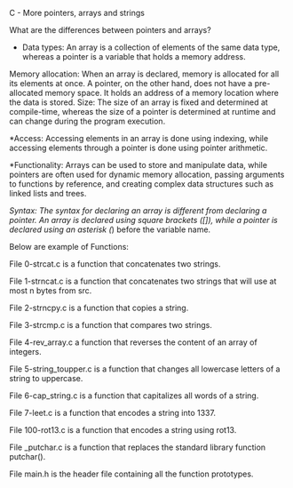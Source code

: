 C - More pointers, arrays and strings

What are the differences between pointers and arrays?

* Data types: An array is a collection of elements of the same data type, whereas a pointer is a variable that holds a memory address.

Memory allocation: When an array is declared, memory is allocated for all its elements at once.
 A pointer, on the other hand, does not have a pre-allocated memory space.
 It holds an address of a memory location where the data is stored.
Size: The size of an array is fixed and determined at compile-time,
 whereas the size of a pointer is determined at runtime and can change during the program execution.

*Access: Accessing elements in an array is done using indexing, while accessing elements through a pointer is done using pointer arithmetic.

*Functionality: Arrays can be used to store and manipulate data, while pointers are often used for dynamic memory allocation,
 passing arguments to functions by reference, and creating complex data structures such as linked lists and trees.

*Syntax: The syntax for declaring an array is different from declaring a pointer. 
An array is declared using square brackets ([]), while a pointer is declared using an asterisk (*) before the variable name.

Below are example of Functions:

 File 0-strcat.c is a function that concatenates two strings.

File 1-strncat.c is a function that concatenates two strings that will use at most n bytes from src.

File 2-strncpy.c is a function that copies a string.

File 3-strcmp.c is a function that compares two strings.

File 4-rev_array.c a function that reverses the content of an array of integers.

File 5-string_toupper.c is a function that changes all lowercase letters of a string to uppercase.

File 6-cap_string.c is a function that capitalizes all words of a string.

File 7-leet.c is a function that encodes a string into 1337.

File 100-rot13.c is a function that encodes a string using rot13.

File _putchar.c is a function that replaces the standard library function putchar().

File main.h is the header file containing all the function prototypes.
